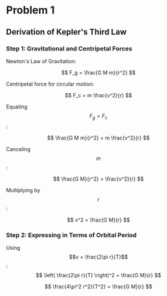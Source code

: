 # Problem 1

## Derivation of Kepler's Third Law

### Step 1: Gravitational and Centripetal Forces

Newton's Law of Gravitation:

$$
F_g = \frac{G M m}{r^2}
$$

Centripetal force for circular motion:  

$$
F_c = m \frac{v^2}{r}
$$

Equating $$F_g = F_c$$ :

$$
\frac{G M m}{r^2} = m \frac{v^2}{r}
$$

Canceling $$m$$ :

$$
\frac{G M}{r^2} = \frac{v^2}{r}
$$

Multiplying by $$r$$ :

$$
v^2 = \frac{G M}{r}
$$


### Step 2: Expressing in Terms of Orbital Period  

Using  $$v = \frac{2\pi r}{T}$$ :  
$$
\left( \frac{2\pi r}{T} \right)^2 = \frac{G M}{r}
$$

$$
\frac{4\pi^2 r^2}{T^2} = \frac{G M}{r}
$$
